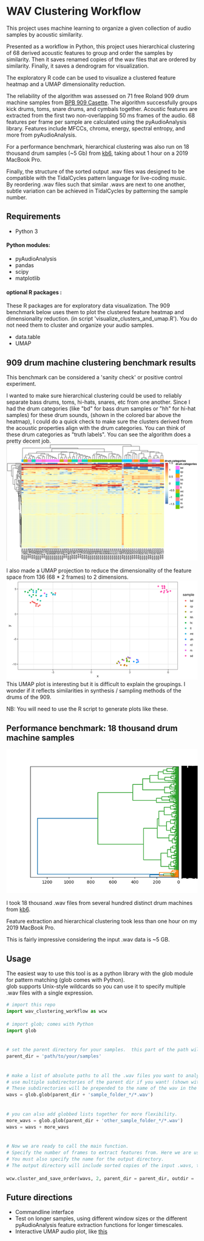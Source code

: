 # WAV Clustering Workflow

This project uses machine learning to organize a given collection of audio samples by acoustic similarity.

Presented as a workflow in Python, this project uses hierarchical clustering of 68 derived acoustic features to group and order the samples by similarity.  Then it saves renamed copies of the wav files that are ordered by similarity. Finally, it saves a dendrogram for visualization. 

The exploratory R code can be used to visualize a clustered feature heatmap and a UMAP dimensionality reduction.

The reliability of the algorithm was assessed on 71 free Roland 909 drum machine samples from [BPB 909 Casette](https://bedroomproducersblog.com/2014/04/24/free-909-samples/). 
The algorithm successfully groups kick drums, toms, snare drums, and cymbals together.  Acoustic features are extracted from the first two non-overlapping 50 ms frames of the audio.  68 features per frame per sample are calculated using the pyAudioAnalysis library. Features include MFCCs, chroma, energy, spectral entropy, and more from pyAudioAnalysis.

For a performance benchmark, hierarchical clustering was also run on 18 thousand drum samples (~5 Gb) from [kb6](https://samples.kb6.de/downloads.php), taking about 1 hour on a 2019 MacBook Pro.  

Finally, the structure of the sorted output .wav files was designed to be compatible with the TidalCycles pattern language for live-coding music.  
By reordering .wav files such that similar .wavs are next to one another, subtle variation can be achieved in TidalCycles by patterning the sample number.


## Requirements

* Python 3

#### Python modules:

* pyAudioAnalysis
* pandas 
* scipy 
* matplotlib 

#### optional R packages :

These R packages are for exploratory data visualization.  The 909 benchmark below uses them to plot the clustered feature heatmap and dimensionality reduction. (in script 'visualize_clusters_and_umap.R').  You do not need them to cluster and organize your audio samples.


* data.table
* UMAP



## 909 drum machine clustering benchmark results

This benchmark can be considered a 'sanity check' or positive control experiment.  

I wanted to make sure hierarchical clustering could be used to reliably separate bass drums, toms, hi-hats, snares, etc from one another.  Since I had the drum categories (like "bd" for bass drum samples or "hh" for hi-hat samples) for these drum sounds, (shown in the colored bar above the heatmap), I could do a quick check to make sure the clusters derived from the acoustic properties align with the drum categories.  You can think of these drum categories as "truth labels".   You can see the algorithm does a pretty decent job.
![heatmap](./figures/clustermap_909.png)

I also made a UMAP projection to reduce the dimensionality of the feature space from 136 (68 * 2 frames) to 2 dimensions. 
![umap](./figures/umap_909.png)
This UMAP plot is interesting but it is difficult to explain the groupings.  I wonder if it reflects similarities in synthesis / sampling methods of the drums of the 909.

NB:  You will need to use the R script to generate plots like these.


## Performance benchmark:  18 thousand drum machine samples

![dendrogram](./all_2frames/dendrogram.png) 

I took 18 thousand .wav files from several hundred distinct drum machines from [kb6](https://samples.kb6.de/downloads.php). 

Feature extraction and hierarchical clustering took less than one hour on my 2019 MacBook Pro. 

This is fairly impressive considering the input .wav data is ~5 GB.  


## Usage

The easiest way to use this tool is as a python library with the glob module for pattern matching (glob comes with Python).  
glob supports Unix-style wildcards so you can use it to specify multiple .wav files with a single expression.

```python
# import this repo 
import wav_clustering_workflow as wcw

# import glob; comes with Python
import glob


# set the parent directory for your samples.  this part of the path will not go into the name of the .wavs in the dendrogram visualization.
parent_dir = 'path/to/your/samples'


# make a list of absolute paths to all the .wav files you want to analyze. This is how the input is specified.
# use multiple subdirectories of the parent dir if you want! (shown with the first asterisk).  
# These subdirectories will be prepended to the name of the wav in the dendrogram.
wavs = glob.glob(parent_dir + 'sample_folder_*/*.wav')


# you can also add globbed lists together for more flexibility.
more_wavs = glob.glob(parent_dir + 'other_sample_folder_*/*.wav')
wavs = wavs + more_wavs


# Now we are ready to call the main function.
# Specify the number of frames to extract features from. Here we are using 2 frames.  2 seems to be sufficient for drum machine sample analyses. 
# You must also specify the name for the output directory.
# The output directory will include sorted copies of the input .wavs, the dendrogram visualization, and a text file showing the original paths of the .wavs

wcw.cluster_and_save_order(wavs, 2, parent_dir = parent_dir, outdir = 'your_output_directory')
```


## Future directions 

* Commandline interface
* Test on longer samples, using different window sizes or the different pyAudioAnalysis feature extraction functions for longer timescales.
* Interactive UMAP audio plot, like [this](https://petergill.shinyapps.io/shinyplay/) 
